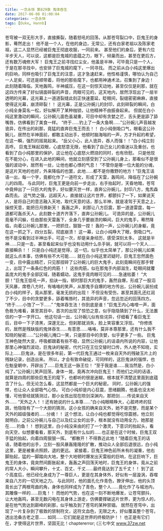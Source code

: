```yaml
---
title: 一念永恒 第829章 鬼体吞生
date: 2017-06-08 01:00:04
categories: 一念永恒
tags: [Duke, Hannb]
---
```


苍穹被一双无形大手，直接撕裂，随着怒吼的回荡，从那苍穹裂口中，巨鬼王的身影，蓦然走出！
他不是一个人，在他的身边，无常公，还有白家老祖以及陈家老祖，这二人显然已经被巨鬼王彻底收服，一同前来。
甚至他们的身后，更有六位半步天人，可以说，这都是巨鬼城的底蕴之力，眼下，倾巢而出，甚至在更后方，还有数万魂修大军！
巨鬼王之前寻找红尘女，他虽是半神，可毕竟只是一个人，于是在那寻找中，也安排了巨鬼城的麾下，一同寻找。
而之前从白小纯这里爆出的巨响，同样也吸引了巨鬼王的注意，这才急速赶来，他性格谨慎，哪怕认为自己一人足矣，可还是顺带着，将他的那些麾下，也都用神通术法，召集到了身边！
此刻随着降临，天地轰鸣，半神威压，在这一刻惊天动地，甚至仅仅是刹那，就在这四方传来了好似镜面碎裂的声音，肉眼可见的，这天地内，居然浮现出了一层半透明的光幕，这光幕上一道道裂缝此刻正快速蔓延，眨眼间，裂缝密密麻麻，直接使得这光幕，崩溃碎裂！！
这光幕，正是公孙婉儿的封印，此刻碎裂的瞬间，白小纯全身莫名一松，好似解开了某种枷锁，让他精神不由振奋起来。
但就在白小纯这里激动的瞬间，公孙婉儿面色虽凝重，可目中却有贪婪之芒，舌头更是舔了舔嘴唇，仿佛看到了美食一样。
“终于……钓上了一条大鱼啊……”公孙婉儿声音越发诡异，在传出的刹那，竟猛的直奔巨鬼王而去！！
白小纯倒吸口气，眼看这公孙婉儿，居然在半神面前，都敢主动出手，他顿时脑海嗡的一声，方才升起的希望，在这一瞬，强烈的摇晃起来。
“岳父小心，此人诡异，吞人而强！！”白小纯立刻高呼。
巨鬼王眯起双眼，心底怒意无限，他看到了自己女儿的昏迷以及重创，也看到了白小纯那里的保护，这让他在心底怒火燃烧的同时，也有欣慰。
只是他现在不能分心，在进入此地的瞬间，他就立刻感受到了公孙婉儿身上，那看似不是很强的波动中，居然有一丝，让他也都心悸的气息！
“不管你是哪一位大能的分魂，是这片天地的也好，外来降临的也罢，此地……都不是你撒野的地方！”巨鬼王话语一出，每一个字，竟都化作了一道符文，形成了天雷，轰鸣间，降临在了公孙婉儿的四周。
与此同时，巨鬼王更是向前一步走出，右手抬起时，天昏地暗，苍穹中竟伸出了一只巨大的鬼手，好似要灭世一样，直奔公孙婉儿，封印八方，鬼炁森森而去。
这气势之强，远超天人，直接就让这片世界，都颤抖了一下，如果说天人，是将自己的意志融入天地，取代天意的话，那么半神，就是凌驾于天意之上，操控天意，能把日月换新天！
轰轰之声，刹那让八方巨震，那一道道雷霆，每一道都可轰杀天人，此刻数十道齐齐落下，直奔公孙婉儿。
可诡异的是，公孙婉儿竟毫不闪躲，任由那些天雷轰下，全身几乎要崩溃的瞬间，巨大的鬼手，蓦然降临，向着公孙婉儿那里，一把抓住，狠狠一捏！
轰的一声，公孙婉儿的身躯，竟在这一抓之下，四分五裂，彻底崩溃！
这一幕，让白小纯睁大了眼，倒吸口气，他不是没看到过半神出手，可这一次，却是亲身经历，感受深刻太多。
这就是半神……只是一击，甚至看起来似乎也没有动用什么杀手锏，就可以将一个天人……直接瞬杀！！
只是白小纯还是觉得，这一切，似乎也太简单了，那公孙婉儿如果就这么点本事，仿佛有些不大可能……
就在白小纯这里迟疑时，巨鬼王忽然面色一变，目中露出精芒，只见那捏碎了公孙婉儿的巨大鬼手，此刻竟瞬间在那手臂上，出现了一条条红色的肉筋！！
这些肉筋，似在那鬼手内部滋生，眨眼间就覆盖庞大的鬼手全部区域，随着蠕动，这鬼手竟肉眼可见的……急速枯萎！
“大胆！”巨鬼王低吼一声，掐诀一指，顿时那巨大的鬼手，轰然自爆，形成了一股滔天风暴，席卷八方时，有咯咯的笑声，从那鬼手自爆的地方传出，公孙婉儿装扮成白小纯的样子，竟从那里，毫发无损的出现！
不但没有受伤，甚至其面孔还红润了不少，目中的贪婪更多，舔着嘴唇时，其诡异的声音，忽远忽近的回荡四方。
“终于……小饱了一下……”
“鬼体吞生法！你到底是谁！”巨鬼王内心咯噔一声，面色极为难看，甚至其目中，首次的出现了惊恐之意，似乎隐隐猜到了什么，无法置信的一字一字开口。
他这句话一出，公孙婉儿似有些诧异，仔细看了看巨鬼王后，目中一下子漆黑，深邃无比，但刹那就消失，脸上笑容重又浮现。
“你修炼的，居然是残缺版的鬼体吞生……有意思……咯咯，莫非本尊那里，还有什么我不知晓的秘密……”公孙婉儿掩口一笑，只是那目中的贪婪，似乎更多了一些。
巨鬼王神色陡然大变，呼吸都跟着有些不稳，显然公孙婉儿的话语内所说的内容，让他那里心神强烈波动，巨鬼诀的秘密，代代只在王位交替时口传，外人绝不知晓，实际上……巨鬼诀，是在很多年前，第一代巨鬼王通过一枚来自天外的残破玉片上的残缺记录，创造出来。
所以，才会有致命破绽，可同样的，这巨鬼诀的强悍，也在魁皇朝中，开辟出了……巨鬼王这一脉王位！
“至于我是谁……我当然是，白小纯了。”公孙婉儿笑声回荡，身体一晃，竟再次冲向巨鬼王！
而他们之间的话语，就算是四周的那些巨鬼王的麾下，也都听的很是迷糊，根本就不清楚这里面到底蕴含了什么，但无论怎么看，这显然都是一个巨大的秘密。
同时，公孙婉儿的强悍，也让众人全部吸气心惊。
可白小纯却是内心狂震，思绪翻腾，他虽也没太听懂，可他曾经就猜测过，那小女孩出现在陨剑深渊内，那把剑……传说来自天外……
“天外之人！！还有她说的什么本尊……”白小纯眼睛睁大，心脏咚咚的狂跳，他隐隐有了一个大胆的猜测，这小女孩的确来自天外，她不是完整，而是某个天外的超级强者的……分魂！！
这个想法，让白小纯也都觉得吃惊震撼，他立刻就明白，之前公孙婉儿与自己以及红尘女的出手，根本就没有动用全力，她那是在……钓鱼！！
想到这里，白小纯没来由的打了一个激灵，下意识的抬起头，看向天空，似想要看看，那天外，到底有什么似的……也正是在这个时候，巨鬼王双手猛的抬起，向着四周狠狠一挥。
“都散开！不得靠近此地！”随着巨鬼王的话语，随着他的出手，立刻一股风暴轰隆隆的扩散，推动众人全部后退很远，白小纯这里，更是被重点照顾，退的更远。
紧接着，巨鬼王神色前所未有的凝重，他右脚抬起，猛的一脚踏向大地，整个大地顿时爆发出天雷般的巨响，在这巨响下，巨鬼王的身体，竟突然间膨胀起来，轰轰之声回荡天地时，巨鬼王的身体，竟从之前的常人大小，瞬间攀升，十丈、百丈、千丈……最终竟达到了五千丈！！
到了这个高度后，他已经化身成为了一尊巨人，更是在其身体外，好似有一层漩涡，吞噬来自八方的一切天地之力。
与此同时，他的面孔化作青色，獠牙伸出，他的头顶竟长出了两根弯曲的角，身体也同样成为了青色，整个人……竟化作了与城池内，其雕像一样的……巨鬼！！
而他的气势，也在这一刻不断地爆发，让苍穹颤抖，让大地轰鸣，甚至无数闪电在其身体上游走，仿佛要撑破这片世界，更为惊人的，是在他气势达到巅峰的刹那，似乎触及到了苍穹的某种禁锢。
居然在苍穹中，出现了一片复杂到了极致的禁制符文，这符文血色，无限之大，好似覆盖整个苍穹，透出沧桑古老之意……
如同……它们就是这世界的终极防护！！
也正是有它们在，才使得这片世界，坚固无比！chaptererror;
(三七中文 www.37zw.net